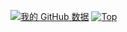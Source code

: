 [![我的 GitHub 数据](https://github-readme-stats.vercel.app/api?username=btobab&show_icons=true&theme=highcontrast&count_private=True&bg_color=32CCBC)]()
[![Top](https://github-readme-stats.vercel.app/api/top-langs/?username=btobab&bg_color=65FDF0)](https://github.com/btobab/github-readme-stats)
